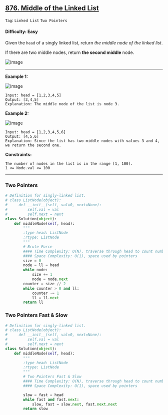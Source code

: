 ## [876. Middle of the Linked List](https://leetcode.com/problems/middle-of-the-linked-list/)

```Tag```: ```Linked List``` ```Two Pointers```

#### Difficulty: Easy

Given the ```head``` of a singly linked list, return _the middle node of the linked list_.

If there are two middle nodes, return __the second middle__ node.

![image](https://github.com/quananhle/Python/assets/35042430/029cf029-435c-411d-8001-1d3ac5c9dbac)

---

__Example 1:__

![image](https://assets.leetcode.com/uploads/2021/07/23/lc-midlist1.jpg)

```
Input: head = [1,2,3,4,5]
Output: [3,4,5]
Explanation: The middle node of the list is node 3.
```

__Example 2:__

![image](https://assets.leetcode.com/uploads/2021/07/23/lc-midlist2.jpg)

```
Input: head = [1,2,3,4,5,6]
Output: [4,5,6]
Explanation: Since the list has two middle nodes with values 3 and 4, we return the second one.
```

__Constraints:__

```
The number of nodes in the list is in the range [1, 100].
1 <= Node.val <= 100
```

---

### Two Pointers

```Python
# Definition for singly-linked list.
# class ListNode(object):
#     def __init__(self, val=0, next=None):
#         self.val = val
#         self.next = next
class Solution(object):
    def middleNode(self, head):
        """
        :type head: ListNode
        :rtype: ListNode
        """
        # Brute Force
        #### Time Complexity: O(N), traverse through head to count number of nodes
        #### Space Complexity: O(1), space used by pointers
        size = 0
        node = ll = head
        while node:
            size += 1
            node = node.next
        counter = size // 2
        while counter > 0 and ll:
            counter -= 1
            ll = ll.next
        return ll
```

### Two Pointers Fast & Slow

```Python
# Definition for singly-linked list.
# class ListNode(object):
#     def __init__(self, val=0, next=None):
#         self.val = val
#         self.next = next
class Solution(object):
    def middleNode(self, head):
        """
        :type head: ListNode
        :rtype: ListNode
        """
        # Two Pointers Fast & Slow
        #### Time Complexity: O(N), traverse through head to count number of nodes
        #### Space Complexity: O(1), space used by pointers

        slow = fast = head
        while fast and fast.next:
            slow, fast = slow.next, fast.next.next
        return slow
```
